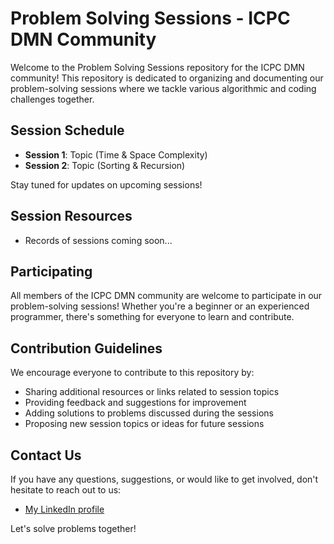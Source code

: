 # Problem Solving Sessions - ICPC DMN Community

Welcome to the Problem Solving Sessions repository for the ICPC DMN community! This repository is dedicated to organizing and documenting our problem-solving sessions where we tackle various algorithmic and coding challenges together.

## Session Schedule

- **Session 1**: Topic (Time & Space Complexity)
- **Session 2**: Topic (Sorting & Recursion)

Stay tuned for updates on upcoming sessions!

## Session Resources

- Records of sessions coming soon...

## Participating

All members of the ICPC DMN community are welcome to participate in our problem-solving sessions! Whether you're a beginner or an experienced programmer, there's something for everyone to learn and contribute.

## Contribution Guidelines

We encourage everyone to contribute to this repository by:

- Sharing additional resources or links related to session topics
- Providing feedback and suggestions for improvement
- Adding solutions to problems discussed during the sessions
- Proposing new session topics or ideas for future sessions

## Contact Us

If you have any questions, suggestions, or would like to get involved, don't hesitate to reach out to us:

- [My LinkedIn profile](https://www.linkedin.com/in/ahmed-elzayat-a83047237/)

Let's solve problems together!

